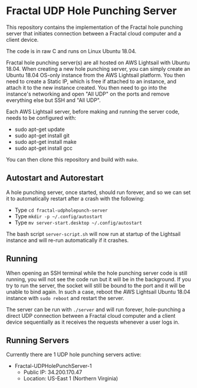 # Fractal UDP Hole Punching Server

This repository contains the implementation of the Fractal hole punching server that initiates connection between a Fractal cloud computer and a client device.

The code is in raw C and runs on Linux Ubuntu 18.04.

Fractal hole punching server(s) are all hosted on AWS Lightsail with Ubuntu 18.04. When creating a new hole punching server, you can simply create an Ubuntu 18.04 OS-only instance from the AWS Lightsail platform. You then need to create a Static IP, which is free if attached to an instance, and attach it to the new instance created. You then need to go into the instance's networking and open "All UDP" on the ports and remove everything else but SSH and "All UDP".

Each AWS Lightsail server, before making and running the server code, needs to be configured with:
- sudo apt-get update
- sudo apt-get install git
- sudo apt-get install make
- sudo apt-get install gcc

You can then clone this repository and build with `make`.

## Autostart and Autorestart

A hole punching server, once started, should run forever, and so we can set it to automatically restart after a crash with the following:
- Type `cd fractal-udpholepunch-server`
- Type `mkdir -p ~/.config/autostart`
- Type `mv server-start.desktop ~/.config/autostart`

The bash script `server-script.sh` will now run at startup of the Lightsail instance and will re-run automatically if it crashes.

## Running

When opening an SSH terminal while the hole punching server code is still running, you will not see the code run but it will be in the background. If you try to run the server, the socket will still be bound to the port and it will be unable to bind again. In such a case, reboot the AWS Lightsail Ubuntu 18.04 instance with `sudo reboot` and restart the server.

The server can be run with `./server` and will run forever, hole-punching a direct UDP connection between a Fractal cloud computer and a client device sequentially as it receives the requests whenever a user logs in.

## Running Servers

Currently there are 1 UDP hole punching servers active:
- Fractal-UDPHolePunchServer-1
    - Public IP: 34.200.170.47
    - Location: US-East 1 (Northern Virginia)
